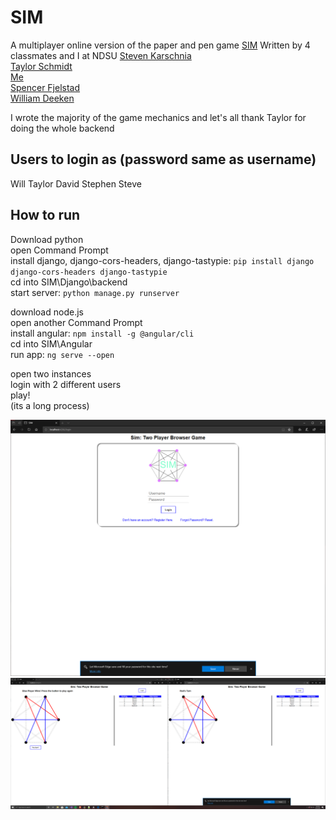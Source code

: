 # SIM
A multiplayer online version of the paper and pen game [SIM](https://en.wikipedia.org/wiki/Sim_(pencil_game))  
Written by 4 classmates and I at NDSU  
[Steven Karschnia](https://github.com/steven-karschnia)  
[Taylor Schmidt](https://github.com/Taylor-Schmidt-NDSU)  
[Me](https://github.com/DavSchwartz)  
[Spencer Fjelstad](https://github.com/PixPanz)  
[William Deeken](https://github.com/wdeeken7)  

I wrote the majority of the game mechanics and let's all thank Taylor for doing the whole backend

## Users to login as (password same as username)
Will
Taylor
David
Stephen
Steve

## How to run
Download python  
open Command Prompt  
install django, django-cors-headers, django-tastypie: `pip install django django-cors-headers django-tastypie`  
cd into SIM\Django\backend  
start server: `python manage.py runserver`  


download node.js  
open another Command Prompt  
install angular: `npm install -g @angular/cli`  
cd into SIM\Angular  
run app: `ng serve --open`  


open two instances  
login with 2 different users  
play!  
(its a long process)  

![](menu.png)
![](Game.png)
